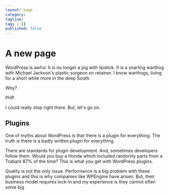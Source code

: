 ```yaml
---
layout: page
category: 
tagline: 
tags : [] 
published: false
---
```


# A new page #

WordPress is awful. It is no longer a pig with lipstick. It is a snarling warthog with Michael Jackson's plastic surgeon on retainer. I know warthogs, living for a short while more in the deep South.

Why?

PHP.

I could really stop right there. But, let's go on.

## Plugins ##

One of myths about WordPress is that there is a plugin for everything. The truth is there is a badly written plugin for everything.

There are standards for plugin development. And, sometimes developers follow them. Would you buy a Honda which included randomly parts from a Trabant 87% of the time? This is what you get with WordPress plugins.

Quality is not the only issue. Performance is a big problem with these plugins and this is why companies like WPEngine have arisen. But, their business model requires lock-in and my experience is they cannot often solve big
